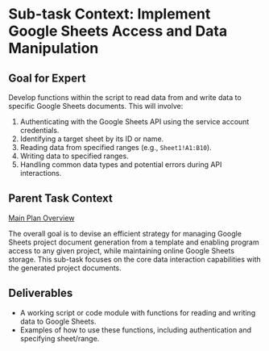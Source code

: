 # Sub-task Context: Implement Google Sheets Access and Data Manipulation

## Goal for Expert
Develop functions within the script to read data from and write data to specific Google Sheets documents. This will involve:
1.  Authenticating with the Google Sheets API using the service account credentials.
2.  Identifying a target sheet by its ID or name.
3.  Reading data from specified ranges (e.g., `Sheet1!A1:B10`).
4.  Writing data to specified ranges.
5.  Handling common data types and potential errors during API interactions.

## Parent Task Context
[Main Plan Overview](../../plans/ROO#TASK_20250626010208_A1B2C3D4_plan_overview.md)

The overall goal is to devise an efficient strategy for managing Google Sheets project document generation from a template and enabling program access to any given project, while maintaining online Google Sheets storage. This sub-task focuses on the core data interaction capabilities with the generated project documents.

## Deliverables
*   A working script or code module with functions for reading and writing data to Google Sheets.
*   Examples of how to use these functions, including authentication and specifying sheet/range.